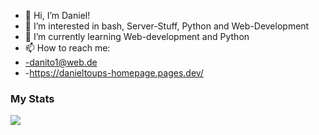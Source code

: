 - 👋 Hi, I’m Daniel!
- 👀 I’m interested in bash, Server-Stuff, Python and Web-Development
- 🌱 I’m currently learning Web-development and Python
- 📫 How to reach me:
-   -danito1@web.de
-   -https://danieltoups-homepage.pages.dev/

### My Stats
<img align="center" src="https://github-readme-stats.vercel.app/api/top-langs/?username=Deus00Judex" />
